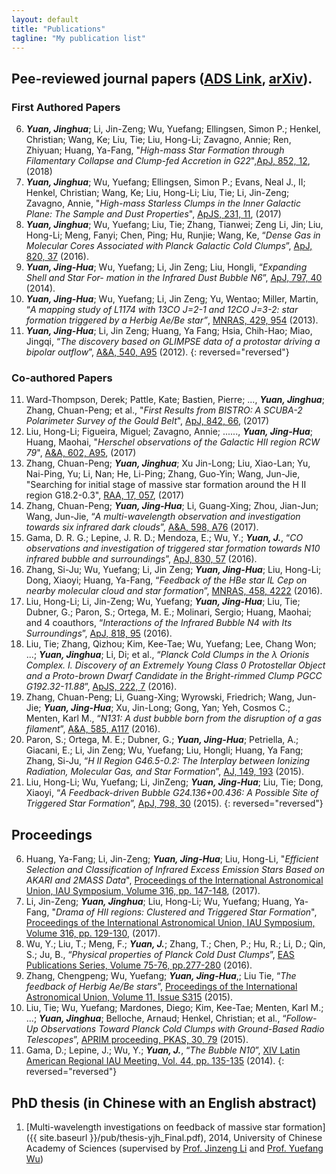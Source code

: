 ```yaml
---
layout: default
title: "Publications"
tagline: "My publication list"
---
```


## Pee-reviewed journal papers ([ADS Link](http://adsabs.harvard.edu/cgi-bin/nph-abs_connect?library&libname=Jinghua+Yuan&libid=4f88e404d4), [arXiv](http://arxiv.org/find/all/1/OR+au:+Yuan_Jinghua+au:+Yuan_Jing_Hua/0/1/0/all/0/1)). 

### First Authored Papers
6. ***Yuan, Jinghua***; Li, Jin-Zeng; Wu, Yuefang; Ellingsen, Simon P.; Henkel, Christian; Wang, Ke; Liu, Tie; Liu, Hong-Li; Zavagno, Annie; Ren, Zhiyuan; Huang, Ya-Fang, "*High-mass Star Formation through Filamentary Collapse and Clump-fed Accretion in G22*",[ApJ, 852, 12](http://adsabs.harvard.edu/abs/2018ApJ...852...12Y), (2018)
5. ***Yuan, Jinghua***; Wu, Yuefang; Ellingsen, Simon P.; Evans, Neal J., II; Henkel, Christian; Wang, Ke; Liu, Hong-Li; Liu, Tie; Li, Jin-Zeng; Zavagno, Annie, "*High-mass Starless Clumps in the Inner Galactic Plane: The Sample and Dust Properties*", [ApJS, 231, 11](http://adsabs.harvard.edu/abs/2017ApJS..231...11Y), (2017)4. ***Yuan, Jinghua***; Wu, Yuefang; Liu, Tie; Zhang, Tianwei; Zeng Li, Jin; Liu, Hong-Li; Meng, Fanyi; Chen, Ping; Hu, Runjie; Wang, Ke, “*Dense Gas in Molecular Cores Associated with Planck Galactic Cold Clumps*”, [ApJ, 820, 37](http://adsabs.harvard.edu/abs/2016ApJ...820...37Y) (2016).
3. ***Yuan, Jing-Hua***; Wu, Yuefang; Li, Jin Zeng; Liu, Hongli, “*Expanding Shell and Star For- mation in the Infrared Dust Bubble N6*”, [ApJ, 797, 40](http://adsabs.harvard.edu/abs/2014ApJ...797...40Y) (2014).2. ***Yuan, Jing-Hua***; Wu, Yuefang; Li, Jin Zeng; Yu, Wentao; Miller, Martin, “*A mapping study of L1174 with 13CO J=2-1 and 12CO J=3-2: star formation triggered by a Herbig Ae/Be star”*, [MNRAS, 429, 954](http://adsabs.harvard.edu/abs/2013MNRAS.429..954Y) (2013).1. ***Yuan, Jing-Hua***; Li, Jin Zeng; Huang, Ya Fang; Hsia, Chih-Hao; Miao, Jingqi, “*The discovery based on GLIMPSE data of a protostar driving a bipolar outflow*”, [A&A, 540, A95](http://adsabs.harvard.edu/abs/2012A%26A...540A..95) (2012). 
{: reversed="reversed"}

### Co-authored Papers

11. Ward-Thompson, Derek; Pattle, Kate; Bastien, Pierre; ..., ***Yuan, Jinghua***; Zhang, Chuan-Peng; et al., "*First Results from BISTRO: A SCUBA-2 Polarimeter Survey of the Gould Belt*", [ApJ, 842, 66](http://adsabs.harvard.edu/abs/2017ApJ...842...66W), (2017)
10. Liu, Hong-Li; Figueira, Miguel; Zavagno, Annie; ......,  ***Yuan, Jing-Hua***; Huang, Maohai, "*Herschel observations of the Galactic HII region RCW 79*", [A&A, 602, A95](http://adsabs.harvard.edu/abs/2017A%26A...602A..95L), (2017)
9. Zhang, Chuan-Peng; ***Yuan, Jinghua***; Xu Jin-Long; Liu, Xiao-Lan; Yu, Nai-Ping, Yu; Li, Nan; He, Li-Ping; Zhang, Guo-Yin; Wang, Jun-Jie, "Searching for initial stage of massive star formation around the H II region G18.2-0.3", [RAA, 17, 057](http://adsabs.harvard.edu/abs/2017RAA....17..057Z), (2017)
8. Zhang, Chuan-Peng; ***Yuan, Jing-Hua***; Li, Guang-Xing; Zhou, Jian-Jun; Wang, Jun-Jie, “*A multi-wavelength observation and investigation towards six infrared dark clouds*”, [A&A, 598, A76](http://adsabs.harvard.edu/abs/2017A%26A...598A..76Z) (2017).7. Gama, D. R. G.; Lepine, J. R. D.; Mendoza, E.; Wu, Y.; ***Yuan, J.***, “*CO observations and investigation of triggered star formation towards N10 infrared bubble and surroundings*”, [ApJ, 830, 57](http://adsabs.harvard.edu/abs/2016ApJ...830...57G) (2016).6. Zhang, Si-Ju; Wu, Yuefang; Li, Jin Zeng; ***Yuan, Jing-Hua***; Liu, Hong-Li; Dong, Xiaoyi; Huang, Ya-Fang, “*Feedback of the HBe star IL Cep on nearby molecular cloud and star formation*”, [MNRAS, 458, 4222](http://adsabs.harvard.edu/abs/2016MNRAS.458.4222Z) (2016).5. Liu, Hong-Li; Li, Jin-Zeng; Wu, Yuefang; ***Yuan, Jing-Hua***; Liu, Tie; Dubner, G.; Paron, S.; Ortega, M. E.; Molinari, Sergio; Huang, Maohai; and 4 coauthors, “*Interactions of the Infrared Bubble N4 with Its Surroundings*”, [ApJ, 818, 95](http://adsabs.harvard.edu/abs/2016ApJ...818...95L) (2016).4. Liu, Tie; Zhang, Qizhou; Kim, Kee-Tae; Wu, Yuefang; Lee, Chang Won; ...; ***Yuan, Jinghua***; Li, Di; et al., “*Planck Cold Clumps in the λ Orionis Complex. I. Discovery of an Extremely Young Class 0 Protostellar Object and a Proto-brown Dwarf Candidate in the Bright-rimmed Clump PGCC G192.32-11.88*”, [ApJS, 222, 7](http://adsabs.harvard.edu/abs/2016ApJS..222....7L) (2016).3. Zhang, Chuan-Peng; Li, Guang-Xing; Wyrowski, Friedrich; Wang, Jun-Jie; ***Yuan, Jing-Hua***; Xu, Jin-Long; Gong, Yan; Yeh, Cosmos C.; Menten, Karl M., “*N131: A dust bubble born from the disruption of a gas filament*”, [A&A, 585, A117](http://adsabs.harvard.edu/abs/2016A%26A...585A.117Z) (2016).2. Paron, S.; Ortega, M. E.; Dubner, G.; ***Yuan, Jing-Hua***; Petriella, A.; Giacani, E.; Li, Jin Zeng; Wu, Yuefang; Liu, Hongli; Huang, Ya Fang; Zhang, Si-Ju, “*H II Region G46.5-0.2: The Interplay between Ionizing Radiation, Molecular Gas, and Star Formation*”, [AJ, 149, 193](http://adsabs.harvard.edu/abs/2015AJ....149..193P)(2015).1. Liu, Hong-Li; Wu, Yuefang; Li, JinZeng; ***Yuan, Jing-Hua***; Liu, Tie; Dong, Xiaoyi, “*A Feedback-driven Bubble G24.136+00.436: A Possible Site of Triggered Star Formation*”, [ApJ, 798, 30](http://adsabs.harvard.edu/abs/2015ApJ...798...30L) (2015).
{: reversed="reversed"}


## Proceedings 

6. Huang, Ya-Fang; Li, Jin-Zeng; ***Yuan, Jing-Hua***; Liu, Hong-Li, "*Efficient Selection and Classification of Infrared Excess Emission Stars Based on AKARI and 2MASS Data*", [Proceedings of the International Astronomical Union, IAU Symposium, Volume 316, pp. 147-148](http://adsabs.harvard.edu/abs/2017IAUS..316..147H), (2017).5. Li, Jin-Zeng; ***Yuan, Jinghua***; Liu, Hong-Li; Wu, Yuefang; Huang, Ya-Fang, "*Drama of HII regions: Clustered and Triggered Star Formation*", [Proceedings of the International Astronomical Union, IAU Symposium, Volume 316, pp. 129-130](http://adsabs.harvard.edu/abs/2017IAUS..316..129L), (2017).4. Wu, Y.; Liu, T.; Meng, F.; ***Yuan, J.***; Zhang, T.; Chen, P.; Hu, R.; Li, D.; Qin, S.; Ju, B., “*Physical properties of Planck Cold Dust Clumps*”, [EAS Publications Series, Volume 75-76, pp.277-280](http://adsabs.harvard.edu/abs/2016EAS....75..277W) (2016).3. Zhang, Chengpeng; Wu, Yuefang; ***Yuan, Jing-Hua***,; Liu Tie, “*The feedback of Herbig Ae/Bestars*”, [Proceedings of the International Astronomical Union, Volume 11, Issue S315](https://doi.org/10.1017/S1743921316007730) (2015).2. Liu, Tie; Wu, Yuefang; Mardones, Diego; Kim, Kee-Tae; Menten, Karl M.; ...; ***Yuan, Jinghua***; Belloche, Arnaud; Henkel, Christian; et al., “*Follow-Up Observations Toward Planck Cold Clumps with Ground-Based Radio Telescopes*”, [APRIM proceeding, PKAS, 30, 79](http://adsabs.harvard.edu/abs/2015PKAS...30...79L) (2015).1. Gama, D.; Lepine, J.; Wu, Y.; ***Yuan, J.***, “*The Bubble N10*”, [XIV Latin American Regional IAU Meeting, Vol. 44, pp. 135-135](http://adsabs.harvard.edu/abs/2014RMxAC..44..135G) (2014).
{: reversed="reversed"}

## PhD thesis (in Chinese with an English abstract)

1. [Multi-wavelength investigations on feedback of massive star formation]({{ site.baseurl }}/pub/thesis-yjh_Final.pdf), 2014, University of Chinese Academy of Sciences (supervised by [Prof. Jinzeng Li](http://people.ucas.ac.cn/~ljz?language=en) and [Prof. Yuefang Wu](http://www.ifa.hawaii.edu/~reipurth/newsletter/newsletter254.pdf))
